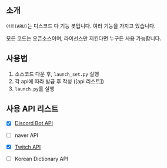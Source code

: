 ## 소개
`아르(ARU)`는 디스코드 다 기능 봇입니다.
여러 기능을 가지고 있습니다.

모든 코드는 오픈소스이며, 라이선스만 지킨다면 누구든 사용 가능합니다.

## 사용법
1.  소스코드 다운 후, `launch_set.py` 실행
2.  각 api에 따라 발급 후 작성 ([api 리스트])
3. `launch.py`를 실행


## 사용 API 리스트
- [X] [Discord Bot API]
- [ ] naver API
- [X] [Twitch API]
- [ ] Korean Dictionary API


[Discord Bot API]: https://discord.com/developers/applications
[Twitch API]: https://dev.twitch.tv/console/apps

